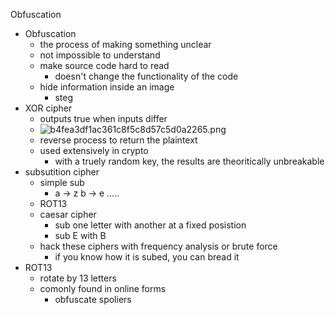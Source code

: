 Obfuscation

* Obfuscation
	* the process of making something unclear 
	* not impossible to understand 
	* make source code hard to read 
		* doesn't change the functionality of the code 
	* hide information inside an image 
		* steg
* XOR cipher 
	* outputs true when inputs differ 
	* ![b4fea3df1ac361c8f5c8d57c5d0a2265.png](../../_resources/693d5b20c6d54abdb1f7f5724998616a.png)
	* reverse process to return the plaintext 
	* used extensively in crypto 
		* with a truely random key, the results are theoritically unbreakable 
* subsutition cipher 
	* simple sub 
		* a -> z b -> e .....
	* ROT13
	* caesar cipher 
		* sub one letter with another at a fixed posistion 
		* sub E with B
	* hack these ciphers with frequency analysis or brute force 
		* if you know how it is subed, you can bread it 
* ROT13
	* rotate by 13 letters 
	* comonly found in online forms 
		* obfuscate spoliers 
	